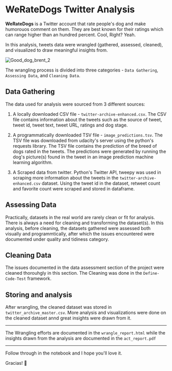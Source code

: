 # WeRateDogs Twitter Analysis
**WeRateDogs** is a Twitter account that rate people's dog and make humorouos comment on them. They are best known for their ratings which can range higher than an hundred percent. Cool, Right? Yeah.


In this analysis, tweets data were wrangled (gathered, assessed, cleaned), and visualized to draw meaningful insights from.

![Good_dog_brent_2](https://user-images.githubusercontent.com/82924138/188266660-37b2aadd-8c81-4b0e-ae5b-19662802057d.jpg)

The wrangling process is divided into three categories - `Data Gathering`, `Assessing Data`, and `Cleaning Data`.

## Data Gathering
The data used for analysis were sourced from 3 different sources:
1. A locally downloaded CSV file - `twitter-archive-enhanced.csv`. The CSV file contains information about the tweets such as the source of tweet, tweet id, tweet text, tweet URL, ratings and dog stage.

2. A programmatically downloaded TSV file - `image_predictions.tsv`. The TSV file was downloaded from udacity's server using the python's requests library. The TSV file contains the prediction of the breed of dogs rated in the tweets. The predictions were generated by running the dog's picture(s) found in the tweet in an image prediction machine learning algorithm.

3. A Scraped data from twitter. Python's Twitter API, tweepy was used in scraping more information about the tweets in the `twitter-archive-enhanced.csv` dataset. Using the tweet id in the dataset, retweet count and favorite count were scraped and stored in dataframe.

## Assessing Data
Practically, datasets in the real world are rarely clean or fit for analysis. There is always a need for cleaning and transforming the dataset(s). In this analysis, before cleaning, the datasets gathered were assessed both visually and programmtically, after which the issues encountered were documented under quality and tidiness category.

## Cleaning Data
The issues documented in the data assessment section of the project were cleaned thorouhgly in this section. The Cleaning was done in the `Define-Code-Test` framework. 

## Storing and analysis
After wrangling, the cleaned dataset was stored in `twitter_archive_master.csv`. More analysis and visualizations were done on the cleaned dataset annd great insights were drawn from it.
__________
The Wrangling efforts are documented in the `wrangle_report.html` while the insights drawn from the analysis are documented in the `act_report.pdf`
__________
Follow through in the notebook and I hope you'll love it.

Gracias! 🤗
